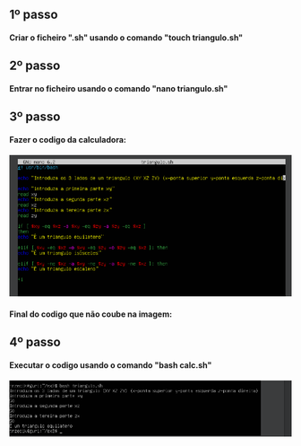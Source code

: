 ## 1º passo

#### Criar o ficheiro ".sh" usando o comando "touch triangulo.sh"

## 2º passo

#### Entrar no ficheiro usando o comando "nano triangulo.sh"

## 3º passo

#### Fazer o codigo da calculadora:

![](Capturar.PNG)
#### Final do codigo que não coube na imagem:


## 4º passo

#### Executar o codigo usando o comando "bash calc.sh"
![](Capturar2.PNG)